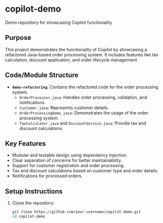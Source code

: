 # copilot-demo
Demo repository for showcasing Copilot functionality

## Purpose
This project demonstrates the functionality of Copilot by showcasing a refactored Java-based order processing system. It includes features like tax calculation, discount application, and order lifecycle management.

## Code/Module Structure
- **`demo-refactoring`**: Contains the refactored code for the order processing system.
    - `OrderProcessor.java`: Handles order processing, validation, and notifications.
    - `Customer.java`: Represents customer details.
    - `OrderProcessingDemo.java`: Demonstrates the usage of the order processing system.
    - `TaxCalculator.java` and `DiscountService.java`: Provide tax and discount calculations.

## Key Features
- Modular and testable design using dependency injection.
- Clear separation of concerns for better maintainability.
- Support for customer registration and order processing.
- Tax and discount calculations based on customer type and order details.
- Notifications for processed orders.

## Setup Instructions
1. Clone the repository:
   ```bash
   git clone https://github.com/your-username/copilot-demo.git
   cd copilot-demo
